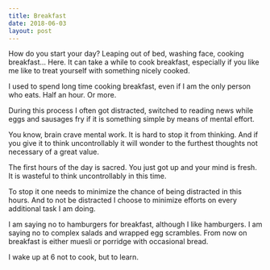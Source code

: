 ```yaml
---
title: Breakfast
date: 2018-06-03
layout: post
---
```


How do you start your day?
Leaping out of bed, washing face, cooking breakfast...
Here. It can take a while to cook breakfast, especially if you like me like to 
treat yourself with something nicely cooked.

I used to spend long time cooking breakfast, even if I am the only person who eats.
Half an hour. Or more.

During this process I often got distracted, switched to reading news while 
eggs and sausages fry if it is something simple by means of mental effort.

You know, brain crave mental work. It is hard to stop it from thinking.
And if you give it to think uncontrollably it will wonder to the furthest thoughts
not necessary of a great value.

The first hours of the day is sacred. You just got up and your mind is fresh. It is 
wasteful to think uncontrollably in this time.

To stop it one needs to minimize the chance of being distracted in this hours.
And to not be distracted I choose to minimize efforts on every additional task I am 
doing.

I am saying no to hamburgers for breakfast, although I like hamburgers.
I am saying no to complex salads and wrapped egg scrambles.
From now on breakfast is either muesli or porridge with occasional bread.

I wake up at 6 not to cook, but to learn.
